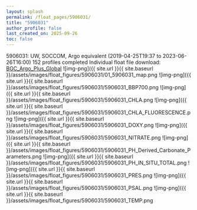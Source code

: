 ```yaml
---
layout: splash
permalink: /float_pages/5906031/
title: "5906031"
author_profile: false
last_created_on: 2025-09-26
toc: false
---
```

 
5906031: UW, SOCCOM, Argo equivalent (2019-04-25T19:37 to 2023-06-26T16:00)
152 profiles completed
Individual float file download: [BGC_Argo_Plus_Global](https://ftp.soest.hawaii.edu/bgc_argo_plus/Individual_Floats/outliers_removed/5906031_Sprof_processed.nc)
![img-png]({{ site.url }}{{ site.baseurl }}/assets/images/float_figures/5906031/01_5906031_map.png
![img-png]({{ site.url }}{{ site.baseurl }}/assets/images/float_figures/5906031/5906031_BBP700.png
![img-png]({{ site.url }}{{ site.baseurl }}/assets/images/float_figures/5906031/5906031_CHLA.png
![img-png]({{ site.url }}{{ site.baseurl }}/assets/images/float_figures/5906031/5906031_CHLA_FLUORESCENCE.png
![img-png]({{ site.url }}{{ site.baseurl }}/assets/images/float_figures/5906031/5906031_DOXY.png
![img-png]({{ site.url }}{{ site.baseurl }}/assets/images/float_figures/5906031/5906031_NITRATE.png
![img-png]({{ site.url }}{{ site.baseurl }}/assets/images/float_figures/5906031/5906031_PH_Derived_Carbonate_Parameters.png
![img-png]({{ site.url }}{{ site.baseurl }}/assets/images/float_figures/5906031/5906031_PH_IN_SITU_TOTAL.png
![img-png]({{ site.url }}{{ site.baseurl }}/assets/images/float_figures/5906031/5906031_PRES.png
![img-png]({{ site.url }}{{ site.baseurl }}/assets/images/float_figures/5906031/5906031_PSAL.png
![img-png]({{ site.url }}{{ site.baseurl }}/assets/images/float_figures/5906031/5906031_TEMP.png
